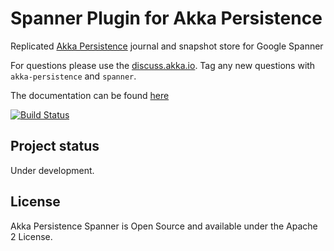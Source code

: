 # Spanner Plugin for Akka Persistence

Replicated [Akka Persistence](https://doc.akka.io/docs/akka/current/scala/persistence.html) journal and snapshot 
store for Google Spanner 

For questions please use the [discuss.akka.io](https://discuss.akka.io). Tag any new questions with `akka-persistence` and `spanner`.

The documentation can be found [here](https://doc.akka.io/docs/akka-persistence-spanner/current/index.html)

[![Build Status](https://travis-ci.com/akka/akka-persistence-spanner.svg?branch=master)](https://travis-ci.com/akka/akka-persistence-spanner)

## Project status

Under development.

## License

Akka Persistence Spanner is Open Source and available under the Apache 2 License.
